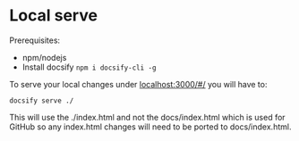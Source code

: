 # Local serve

Prerequisites:
 - npm/nodejs
 - Install docsify  `npm i docsify-cli -g`

To serve your local changes under [localhost:3000/#/](http://localhost:3000/#/) you will have to:

```shell
docsify serve ./
```

This will use the ./index.html and not the docs/index.html which is used for GitHub so any index.html changes will need to be ported to docs/index.html.


